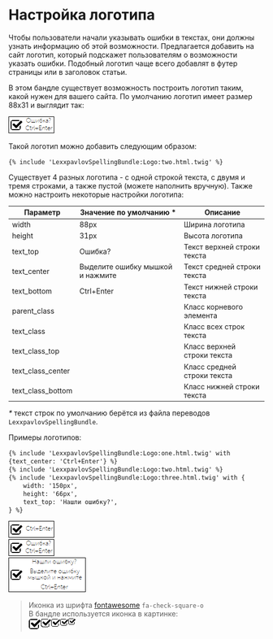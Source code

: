 # Настройка логотипа

Чтобы пользователи начали указывать ошибки в текстах, они должны узнать 
информацию об этой возможности. Предлагается добавить на сайт логотип, который
подскажет пользователям о возможности указать ошибки. Подобный логотип чаще 
всего добавлят в футер страницы или в заголовок статьи.

В этом бандле существует возможность построить логотип таким, какой нужен для 
вашего сайта. По умолчанию логотип имеет размер 88х31 и выглядит так:

![Логотип 88x31](images/logo2-88x31.png)

Такой логотип можно добавить следующим образом:
```twig
{% include 'LexxpavlovSpellingBundle:Logo:two.html.twig' %}
```

Существует 4 разных логотипа - с одной строкой текста, с двумя и тремя
строками, а также пустой (можете наполнить вручную). Также можно настроить
некоторые настройки логотипа:

Параметр          | Значение по умолчанию *          | Описание
------------------|----------------------------------|----------------------------
width             | 88px                             | Ширина логотипа
height            | 31px                             | Высота логотипа
text_top          | Ошибка?                          | Текст верхней строки текста
text_center       | Выделите ошибку мышкой и нажмите | Текст средней строки текста
text_bottom       | Ctrl+Enter                       | Текст нижней строки текста
parent_class      |                                  | Класс корневого элемента
text_class        |                                  | Класс всех строк текста
text_class_top    |                                  | Класс верхней строки текста
text_class_center |                                  | Класс средней строки текста
text_class_bottom |                                  | Класс нижней строки текста

_*_ текст строк по умолчанию берётся из файла переводов `LexxpavlovSpellingBundle`.

Примеры логотипов:
```twig
{% include 'LexxpavlovSpellingBundle:Logo:one.html.twig' with {text_center: 'Ctrl+Enter'} %}
{% include 'LexxpavlovSpellingBundle:Logo:two.html.twig' %}
{% include 'LexxpavlovSpellingBundle:Logo:three.html.twig' with {
    width: '150px', 
    height: '66px', 
    text_top: 'Нашли ошибку?',
} %}
```
![Логотип с одной строкой 88x31](images/logo1-88x31.png)<br>
![Логотип с двумя строками 88x31](images/logo2-88x31.png)<br>
![Логотип с тремя строками 150x66](images/logo3-150x66.png)

> Иконка из шрифта [fontawesome](http://fontawesome.io/icon/check-square-o/) `fa-check-square-o`<br>
> В бандле используется иконка в картинке:<br>
> ![Иконка с разными размерами](../../public/images/spelling-icon.png)
 